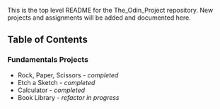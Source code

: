 This is the top level README for the The_Odin_Project repository. New projects and assignments will be added and documented here.

## Table of Contents
### Fundamentals Projects
- Rock, Paper, Scissors - *completed*
- Etch a Sketch - *completed*
- Calculator - *completed*
- Book Library - *refactor in progress*
